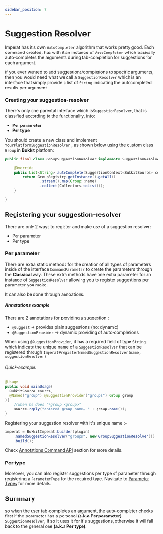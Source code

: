 ```yaml
---
sidebar_position: 7
---
```

# Suggestion Resolver

Imperat has it's own `AutoCompleter` algorithm that works pretty good.
Each command created, has with it an instance of `AutoCompleter` which basically auto-completes
the arguments during tab-completion for suggestions for each argument.

If you ever wanted to add suggestions/completions to specific arguments, then you would need
what we call a `SuggestionResolver` which is an interface that simply provide a list of `String` indicating the autocompleted results per argument.

### Creating your suggestion-resolver
There's only one parental interface which is`SuggestionResolver`, that is classified according to the functionality, into:
- **Per parameter**
- **Per type**

You should create a new class and implement `YourPlatformSuggestionResolver` , as shown below using the custom class `Group` in **Bukkit** platform:

```java
public final class GroupSuggestionResolver implements SuggestionResolver<BukkitSource, Group> {

    @Override
    public List<String> autoComplete(SuggestionContext<BukkitSource> context, CommandParameter parameter) {
        return GroupRegistry.getInstance().getAll()
                .stream().map(Group::name)
                .collect(Collectors.toList());
    }
    
}
```


## Registering your suggestion-resolver
There are only 2 ways to register and make use of a suggestion resolver:
- Per parameter
- Per type
### Per parameter
There are extra static methods for the creation of all types of parameters inside of the interface `CommandParameter` to create the parameters through the **Classical** way.
These extra methods have one extra parameter for an instance of `SuggestionResolver`
allowing you to register suggestions per parameter you make.

It can also be done through annoations.
##### Annotations example
There are 2 annotations for providing a suggestion :
- `@Suggest` -> provides plain suggestions (not dynamic)
- `@SuggestionProvider` -> dynamic providing of auto-completions

When using `@SuggestionProvider`, it has a required field of type `String` which 
indicate the unique name of a `SuggestionResolver` that can be registered through 
`Imperat#registerNamedSuggestionResolver(name, suggestionResolver)`
###### Quick-example:

```java
@Usage  
public void mainUsage(
  BukkitSource source,
  @Named("group") @SuggestionProvider("groups") Group group
){  
	//when he does "/group <group>"  
	source.reply("entered group name= " + group.name());  
}
```

Registering your suggestion resolver with it's unique name :-

```java
imperat = BukkitImperat.builder(plugin)
    .namedSuggestionResolver("groups", new GroupSuggestionResolver())
    .build();
```
Check [Annotations Command API](command-api/Annotations%20Command%20API.md) section for more details.

### Per type
Moreover, you can also register suggestions per type of parameter 
through registering a `ParameterType` for the required type.
Navigate to [Parameter Types](Parameter-Type.md) for more details.

## Summary
so when the user tab-completes an argument, the auto-completer checks first if the parameter has a personal **(a.k.a Per parameter)** `SuggestionResolver`, if so it uses it for it's suggestions, otherwise it will fall back to the general one **(a.k.a Per type)**.
